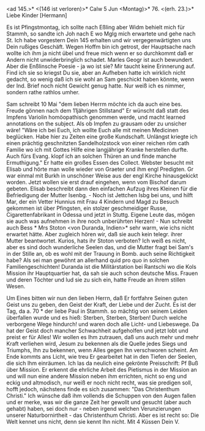 <ad 145.>* <(146 ist verloren)>* Calw 5 Jun <Montag)>* 76.
 <(erh. 23.)>*
Liebe Kinder [Hermann]

Es ist Pfingstmontag, ich sollte nach Eßling aber Widm behielt mich für Stammh, so sandte ich Joh nach E wo Mglg mich erwartete und gehe nach St. Ich habe vorgestern Dein 145 erhalten und wir vergegenwärtigten uns Dein rußiges Geschäft. Wegen Hoffm bin ich getrost, der Hauptsache nach wollte ich ihm ja nicht übel und freue mich wenn er so durchkommt daß er Andern nicht unwiderbringlich schadet. Marles Geogr ist auch bewundert. Aber die Enßlinsche Poesie - ja wo ist sie? Mir taucht keine Erinnerung auf. Find ich sie so kriegst Du sie, aber an Aufheben hatte ich wirklich nicht gedacht, so wenig daß ich sie wohl an Sam geschickt haben könnte, wenn der Ind. Brief noch nicht Gewicht genug hatte. Nur weiß ich es nimmer, sondern rathe rathlos umher.

Sam schreibt 10 Mai "dem lieben Herrm möchte ich da auch eine bes. Freude gönnen nach dem 11jährigen Stillstand" Er wünscht daß statt des Impfens Variolin homöopathisch genommen werde, und macht learned annotations on the subject. Als ob Impfen zu grausam oder zu unsicher wäre! "Wäre ich bei Euch, ich wollte Euch alle mit meinen Medicinen beglücken. Habe hier zu Zeiten eine große Kundschaft. Unlängst kriegte ich einen prächtig geschnitzten Sandelholzstock von einer reichen röm cath Familie wo ich mit Gottes Hilfe eine langjährige Kranke herstellen durfte. Auch fürs Evang. klopf ich an solchen Thüren an und finde manche Ermuthigung." Er hatte ein großes Essen des Collect. Webster besucht mit Elisab und hörte man wolle wieder von Graeter und ihm engl Predigten. Gr war einmal mit Burkh in unschöner Weise aus der engl Kirche hinausgekickt worden. Jetzt wollen sie erst drauf eingehen, wenn vom Bischof darum gebeten. Elisab beschreibt dann den einfachen Aufzug ihres Kleinen für die Befriedigung der Mutter Isenbg. - Noch ist Jettchen Isbg bei uns, und hilft Mar, der ein Vetter Hunnius mit Frau 4 Kindern und Magd zu Besuch gekommen ist über Pfingsten, ein stolzer geschmeidiger Russe, Cigarettenfabrikant in Odessa und jetzt in Stuttg. Eigene Leute das, mögen sie auch was aufnehmen in ihre noch unberührten Herzen! - Nun schreibt auch Bess <Bessie>* Mrs Stoton <von Duranda, Indien>* sehr warm, wie ichs nicht erwartet hätte. Aber zugleich hören wir, daß sie auch kein telegr. ihrer Mutter beantwortet. Kurios, hats ihr Stoton verboten? Ich weiß es nicht, aber es sind doch wunderliche Seelen das, und die Mutter fragt bei Sam's in der Stille an, ob es wohl mit der Trauung in Bomb. auch seine Richtigkeit habe? Als sei man gewöhnt an allerhand quid pro quo in solchen Familiengeschichten! Duranda ist die Militärstation bei Rantschi wo die Kols Mission ihr Hauptquartier hat, da sah sie auch schon deutsche Miss. Frauen und deren Töchter und lud sie zu sich ein, hatte Freude an ihrem stillen Wesen.

Um Eines bitten wir nun den lieben Herrn, daß Er fortfahre Seinen guten Geist uns zu geben, den Geist der Kraft, der Liebe und der Zucht. Es ist der Tag, da a. 70 <Pfingstmontag>* der liebe Paul in Stammh. so mächtig von seinem Leiden überfallen wurde und es hieß: Sterben, Sterben, Sterben! Durch welche verborgene Wege hindurch! und waren doch alle Licht- und Liebeswege. Da hat der Geist doch mancher Schwachheit aufgeholfen und jetzt lobt und preist er für Alles! Wir wollen es Ihm zutrauen, daß uns auch mehr und mehr Kraft verliehen wird, Jesum zu bekennen als die Quelle jedes Siegs und Triumphs, Ihn zu bekennen, wenn Alles gegen Ihn verschworen scheint. Am Ende kommts ans Licht, wie treu Er gearbeitet hat in den Tiefen der Seelen, die sich Ihm einräumen. Ich las da neulich eine gekrönte Preisschrift: Pf Buß über Mission. Er erkennt die ehrliche Arbeit des Pietismus in der Mission an und will nun eine andere Mission neben ihm errichten, nicht so eng und eckig und altmodisch, nur weiß er noch nicht recht, was sie predigen soll, hofft jedoch, nächstens finde es sich zusammen: "Das Christenthum Christi." Ich wünsche daß ihm vollends die Schuppen von den Augen fallen und er merke, was wir die ganze Zeit her gewollt und gesucht (aber auch gehabt) haben, sei doch nur - neben irgend welchen Verunzierungen unserer Naturbornirtheit - das Christenthum Christi. Aber es ist recht so: Die Welt kennet uns nicht, denn sie kennt Ihn nicht.
 Mit 4 Küssen Dein V.
